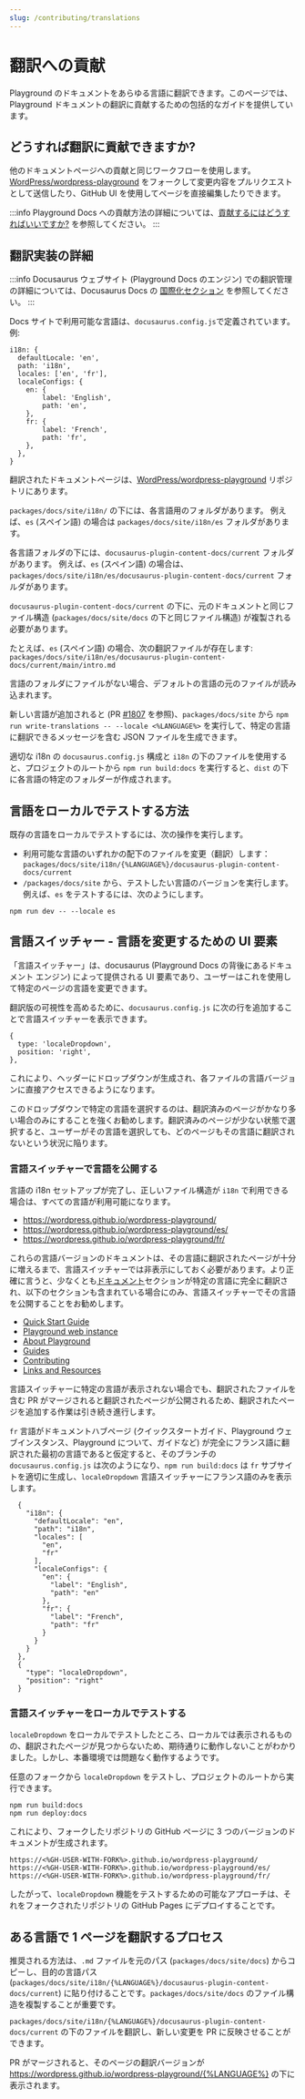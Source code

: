 ```yaml
---
slug: /contributing/translations
---
```


# 翻訳への貢献

<!--
# Contributions to translations
-->

Playground のドキュメントをあらゆる言語に翻訳できます。このページでは、Playground ドキュメントの翻訳に貢献するための包括的なガイドを提供しています。

<!--
You can help translate the Playground documentation into any language. This page provides a comprehensive guide on how to contribute to the translation of Playground docs.
-->

## どうすれば翻訳に貢献できますか?

<!--
## How can I contribute to translations?
-->

他のドキュメントページへの貢献と同じワークフローを使用します。[WordPress/wordpress-playground](https://github.com/WordPress/wordpress-playground) をフォークして変更内容をプルリクエストとして送信したり、GitHub UI を使用してページを直接編集したりできます。

<!--
By using the same workflow than contributing to any other docs page. You could fork [WordPress/wordpress-playground](https://github.com/WordPress/wordpress-playground) and make PRs with your changes or edit pages directly using the GitHub UI
-->

:::info
Playground Docs への貢献方法の詳細については、[貢献するにはどうすればいいですか?](/contributing/documentation#how-can-i-contribute) を参照してください。
:::

<!--
:::info
Check the [How can I contribute?](/contributing/documentation#how-can-i-contribute) to learn more about how to contribute to Playground Docs
:::
-->

## 翻訳実装の詳細

<!--
## Translations implementation details
-->

:::info
Docusaurus ウェブサイト (Playground Docs のエンジン) での翻訳管理の詳細については、Docusaurus Docs の [国際化セクション](https://docusaurus.io/docs/i18n/introduction) を参照してください。
:::

<!--
:::info
Check the [Internationalization section](https://docusaurus.io/docs/i18n/introduction) of Docusaurus Docs to learn more about translations management in a Docusaurus website (the engine behind Playground Docs).
:::
-->

Docs サイトで利用可能な言語は、`docusaurus.config.js`で定義されています。例:

<!--
Languages available for the Docs site are defined on `docusaurus.config.js`. For example:
-->

```
i18n: {
  defaultLocale: 'en',
  path: 'i18n',
  locales: ['en', 'fr'],
  localeConfigs: {
	en: {
		label: 'English',
		path: 'en',
	},
	fr: {
		label: 'French',
		path: 'fr',
	},
  },
}
```

翻訳されたドキュメントページは、[WordPress/wordpress-playground](https://github.com/WordPress/wordpress-playground) リポジトリにあります。

<!--
Translated docs pages are located in the [WordPress/wordpress-playground](https://github.com/WordPress/wordpress-playground) repository.
-->

`packages/docs/site/i18n/` の下には、各言語用のフォルダがあります。
例えば、`es` (スペイン語) の場合は `packages/docs/site/i18n/es` フォルダがあります。

<!--
Under `packages/docs/site/i18n/` there's a folder for each language.
For example for `es` (Spanish) there's a `packages/docs/site/i18n/es` folder
-->

各言語フォルダの下には、`docusaurus-plugin-content-docs/current` フォルダがあります。
例えば、`es` (スペイン語) の場合は、`packages/docs/site/i18n/es/docusaurus-plugin-content-docs/current` フォルダがあります。

<!--
Under each language folder there should be a `docusaurus-plugin-content-docs/current` folder.
For example for `es` (Spanish) there's a `packages/docs/site/i18n/es/docusaurus-plugin-content-docs/current` folder.
-->

`docusaurus-plugin-content-docs/current` の下に、元のドキュメントと同じファイル構造 (`packages/docs/site/docs` の下と同じファイル構造) が複製される必要があります。

<!--
Under `docusaurus-plugin-content-docs/current` the same structure of files of the original docs (same structure of files than under `packages/docs/site/docs`) should be replicated.
-->

たとえば、`es` (スペイン語) の場合、次の翻訳ファイルが存在します: `packages/docs/site/i18n/es/docusaurus-plugin-content-docs/current/main/intro.md`

<!--
For example for `es` (Spanish) the following translated files exists: `packages/docs/site/i18n/es/docusaurus-plugin-content-docs/current/main/intro.md`
-->

言語のフォルダにファイルがない場合、デフォルトの言語の元のファイルが読み込まれます。

<!--
If a file is not available under a language's folder the original file in the default language will be loaded
-->

新しい言語が追加されると (PR [#1807](https://github.com/WordPress/wordpress-playground/pull/1807) を参照)、`packages/docs/site` から `npm run write-translations -- --locale <%LANGUAGE%>` を実行して、特定の言語に翻訳できるメッセージを含む JSON ファイルを生成できます。

<!--
When a new language is added (see PR [#1807](https://github.com/WordPress/wordpress-playground/pull/1807)) you can run `npm run write-translations -- --locale <%LANGUAGE%>` from `packages/docs/site` to generate the JSON files with messages that can be translated to a specific language.
-->

適切な i18n の `docusaurus.config.js` 構成と `i18n` の下のファイルを使用すると、プロジェクトのルートから `npm run build:docs` を実行すると、`dist` の下に各言語の特定のフォルダーが作成されます。

<!--
With the proper i18n `docusaurus.config.js` configuration and files under `i18n` when running `npm run build:docs` from the root of the project specific folders under `dist` for each language will be created.
-->

## 言語をローカルでテストする方法

<!--
## How to locally test a language
-->

既存の言語をローカルでテストするには、次の操作を実行します。

<!--
To locally test an existing language you can do:
-->

-   利用可能な言語のいずれかの配下のファイルを変更（翻訳）します：`packages/docs/site/i18n/{%LANGUAGE%}/docusaurus-plugin-content-docs/current`
-   `/packages/docs/site` から、テストしたい言語のバージョンを実行します。例えば、`es` をテストするには、次のようにします。

<!--
-   Modify (translate) any file under one of the available languages: `packages/docs/site/i18n/{%LANGUAGE%}/docusaurus-plugin-content-docs/current`
-   From `/packages/docs/site` run the version for the language you'd like to test. For example to test `es`:
-->

```
npm run dev -- --locale es
```

## 言語スイッチャー - 言語を変更するための UI 要素

<!--
## Language Switcher - UI element to change language
-->

「言語スイッチャー」は、docusaurus (Playground Docs の背後にあるドキュメント エンジン) によって提供される UI 要素であり、ユーザーはこれを使用して特定のページの言語を変更できます。

<!--
The "Language Switcher" is a UI element provided by docusaurus (the docs engine behind Playground Docs) that allows user to change the language of a specific page.
-->

翻訳版の可視性を高めるために、`docusaurus.config.js` に次の行を追加することで言語スイッチャーを表示できます。

<!--
To give more visibility to a translated version the language switcher can be displayed by adding the following lines at `docusaurus.config.js`
-->

```
{
  type: 'localeDropdown',
  position: 'right',
},
```

これにより、ヘッダーにドロップダウンが生成され、各ファイルの言語バージョンに直接アクセスできるようになります。

<!--
This will generate a dropdown in the header to access directly to a language version of each file.
-->

このドロップダウンで特定の言語を選択するのは、翻訳済みのページがかなり多い場合のみにすることを強くお勧めします。翻訳済みのページが少ない状態で選択すると、ユーザーがその言語を選択しても、どのページもその言語に翻訳されないという状況に陥ります。

<!--
It's strongly recommended that a specific language is activated in this Dropdown only when there's a fair amount of pages translated. If it's activated with few pages translated the experience the user will get is that whenever they change to the language no page will be translated to that language.
-->

### 言語スイッチャーで言語を公開する

<!--
### Making a language publicly available on the Language Switcher
-->

言語の i18n セットアップが完了し、正しいファイル構造が `i18n` で利用できる場合は、すべての言語が利用可能になります。

<!--
All languages are available when the i18n setup for a language is done and the correct structure of files is available under `i18n`.
-->

-   https://wordpress.github.io/wordpress-playground/
-   https://wordpress.github.io/wordpress-playground/es/
-   https://wordpress.github.io/wordpress-playground/fr/

これらの言語バージョンのドキュメントは、その言語に翻訳されたページが十分に増えるまで、言語スイッチャーでは非表示にしておく必要があります。より正確に言うと、少なくとも[ドキュメント](https://wordpress.github.io/wordpress-playground/)セクションが特定の言語に完全に翻訳され、以下のセクションも含まれている場合にのみ、言語スイッチャーでその言語を公開することをお勧めします。

<!--
These language versions of the docs should be hidden on the language switcher hidden until there's a fair amount of pages translated for that language. To be more precise, the recommendation is to only make a language publicly available on the Language Switcher when at least the [Documentation](https://wordpress.github.io/wordpress-playground/) section is completely translated for a specific language including the following sections:
-->

-   [Quick Start Guide](/quick-start-guide)
-   [Playground web instance](/web-instance)
-   [About Playground](/about)
-   [Guides](/guides)
-   [Contributing](/contributing)
-   [Links and Resources](/resources)

<!--
-   [Quick Start Guide](https://wordpress.github.io/wordpress-playground/quick-start-guide)
-   [Playground web instance](https://wordpress.github.io/wordpress-playground/web-instance)
-   [About Playground](https://wordpress.github.io/wordpress-playground/about)
-   [Guides](https://wordpress.github.io/wordpress-playground/guides)
-   [Contributing](https://wordpress.github.io/wordpress-playground/contributing)
-   [Links and Resources](https://wordpress.github.io/wordpress-playground/resources)
-->

言語スイッチャーに特定の言語が表示されない場合でも、翻訳されたファイルを含む PR がマージされると翻訳されたページが公開されるため、翻訳されたページを追加する作業は引き続き進行します。

<!--
Even if the language switcher doesn't display a specific language, work on adding translated pages can still progress, as the translated pages will become publicly available once the PRs containing the translated files are merged.
-->

`fr` 言語がドキュメントハブページ (クイックスタートガイド、Playground ウェブインスタンス、Playground について、ガイドなど) が完全にフランス語に翻訳された最初の言語であると仮定すると、そのブランチの `docusaurus.config.js` は次のようになり、`npm run build:docs` は `fr` サブサイトを適切に生成し、`localeDropdown` 言語スイッチャーにフランス語のみを表示します。

<!--
Assuming the `fr` language is the first language with the Documentation hub pages (Quick Start Guide, Playground web instance, About Playground, Guides,... ) completely translated to French, the `docusaurus.config.js` should look like this in that branch so `npm run build:docs` properly generate the `fr` subsite and only displays the french language in the `localeDropdown` language switcher
-->

```
  {
    "i18n": {
      "defaultLocale": "en",
      "path": "i18n",
      "locales": [
        "en",
        "fr"
      ],
      "localeConfigs": {
        "en": {
          "label": "English",
          "path": "en"
        },
        "fr": {
          "label": "French",
          "path": "fr"
        }
      }
    }
  },
  {
    "type": "localeDropdown",
    "position": "right"
  }
```

### 言語スイッチャーをローカルでテストする

<!--
### Testing the Language Switcher locally
-->

`localeDropdown` をローカルでテストしたところ、ローカルでは表示されるものの、翻訳されたページが見つからないため、期待通りに動作しないことがわかりました。しかし、本番環境では問題なく動作するようです。

<!--
Regarding testing the `localeDropdown` locally, I have found that although is displayed locally it doesn't really work locally as expected as the translated pages are not found. But it seems to work well in production.
-->

任意のフォークから `localeDropdown` をテストし、プロジェクトのルートから実行できます。

<!--
You can test the `localeDropdown` from any fork and doing from the root of the project:
-->

```
npm run build:docs
npm run deploy:docs
```

これにより、フォークしたリポジトリの GitHub ページに 3 つのバージョンのドキュメントが生成されます。

<!--
This generates three versions of the docs in the GitHub Pages of my forked repo:
-->

```
https://<%GH-USER-WITH-FORK%>.github.io/wordpress-playground/
https://<%GH-USER-WITH-FORK%>.github.io/wordpress-playground/es/
https://<%GH-USER-WITH-FORK%>.github.io/wordpress-playground/fr/
```

したがって、`localeDropdown` 機能をテストするための可能なアプローチは、それをフォークされたリポジトリの GitHub Pages にデプロイすることです。

<!--
So, a possible approach to testing the `localeDropdown` feature is by deploying it to the GitHub Pages of a forked repository.
-->

## ある言語で 1 ページを翻訳するプロセス

<!--
## Process to translate one page in a language
-->

推奨される方法は、`.md` ファイルを元のパス (`packages/docs/site/docs`) からコピーし、目的の言語パス (`packages/docs/site/i18n/{%LANGUAGE%}/docusaurus-plugin-content-docs/current`) に貼り付けることです。`packages/docs/site/docs` のファイル構造を複製することが重要です。

<!--
The recommended process is to copy and paste the `.md` file from the original path (`packages/docs/site/docs`) into the desired language path ( `packages/docs/site/i18n/{%LANGUAGE%}/docusaurus-plugin-content-docs/current`). It is important to replicate the structure of files at `packages/docs/site/docs`
-->

`packages/docs/site/i18n/{%LANGUAGE%}/docusaurus-plugin-content-docs/current` の下のファイルを翻訳し、新しい変更を PR に反映させることができます。

<!--
The file under `packages/docs/site/i18n/{%LANGUAGE%}/docusaurus-plugin-content-docs/current` can be translated and a PR can be created with the new changes.
-->

PR がマージされると、そのページの翻訳バージョンが https://wordpress.github.io/wordpress-playground/{%LANGUAGE%} の下に表示されます。

<!--
When the PR is merged the translated version of that page should appear under https://wordpress.github.io/wordpress-playground/{%LANGUAGE%}
-->
